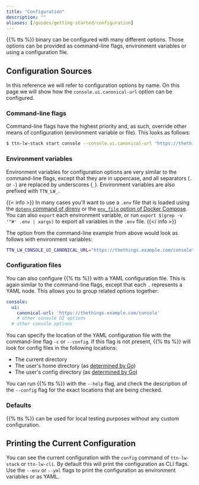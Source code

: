 ```yaml
---
title: "Configuration"
description: ""
aliases: [/guides/getting-started/configuration]
---
```


{{% tts %}} binary can be configured with many different options. Those options can be provided as command-line flags, environment variables or using a configuration file.

<!--more-->

## Configuration Sources

In this reference we will refer to configuration options by name. On this page we will show how the `console.ui.canonical-url` option can be configured.

### Command-line flags

Command-line flags have the highest priority and, as such, override other means of configuration (environment variable or file). This looks as follows:

```bash
$ ttn-lw-stack start console --console.ui.canonical-url "https://thethings.example.com/console"
```

### Environment variables

Environment variables for configuration options are very similar to the command-line flags, except that they are in uppercase, and all separators (`.` or `-`) are replaced by underscores (`_`). Environment variables are also prefixed with `TTN_LW_`. 

{{< info >}} In many cases you'll want to use a `.env` file that is loaded using the [`dotenv` command of direnv](https://direnv.net/man/direnv-stdlib.1.html) or the [`env_file` option of Docker Compose](https://docs.docker.com/compose/compose-file/#env_file). You can also `export` each environment variable, or run `export $(grep -v '^#' .env | xargs)` to export all variables in the `.env` file. {{</ info >}}

The option from the command-line example from above would look as follows with environment variables:

```bash
TTN_LW_CONSOLE_UI_CANONICAL_URL="https://thethings.example.com/console"
```

### Configuration files

You can also configure {{% tts %}} with a YAML configuration file. This is again similar to the command-line flags, except that each `.` represents a YAML node. This allows you to group related options together:

```yaml
console:
  ui:
    canonical-url: 'https://thethings.example.com/console'
    # other console UI options
  # other console options
```

You can specify the location of the YAML configuration file with the command-line flag `-c` or `--config`. If this flag is not present, {{% tts %}} will look for config files in the following locations:

- The current directory
- The user's home directory (as [determined by Go](https://golang.org/pkg/os/#UserHomeDir))
- The user's config directory (as [determined by Go](https://golang.org/pkg/os/#UserConfigDir))

You can run {{% tts %}} with the `--help` flag, and check the description of the `--config` flag for the exact locations that are being checked.

### Defaults

{{% tts %}} can be used for local testing purposes without any custom configuration.

## Printing the Current Configuration

You can see the current configuration with the `config` command of `ttn-lw-stack` or `ttn-lw-cli`. By default this will print the configuration as CLI flags. Use the `--env` or `--yml` flags to print the configuration as environment variables or as YAML.
